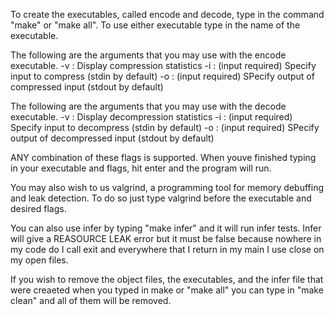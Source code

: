 To create the executables, called encode and decode, type in the command "make"
or "make all". To use either executable type in the name of the executable.

The following are the arguments that you may use with the encode executable.
-v	: Display compression statistics
-i	: (input required) Specify input to compress (stdin by default)
-o	: (input required) SPecify output of compressed input (stdout by default)

The following are the arguments that you may use with the decode executable.
-v	: Display decompression statistics
-i	: (input required) Specify input to decompress (stdin by default)
-o	: (input required) SPecify output of decompressed input (stdout by default)

ANY combination of these flags is supported. When youve finished typing in your
executable and flags, hit enter and the program will run.

You may also wish to us valgrind, a programming tool for memory debuffing and leak
detection. To do so just type valgrind before the executable and desired flags.

You can also use infer by typing "make infer" and it will run infer tests. Infer
will give a REASOURCE LEAK error but it must be false because nowhere in my code do
I call exit and everywhere that I return in my main I use close on my open files.

If you wish to remove the object files, the executables, and the infer file that
were creaeted when you typed in make or "make all" you can type in "make clean" and
all of them will be removed.

